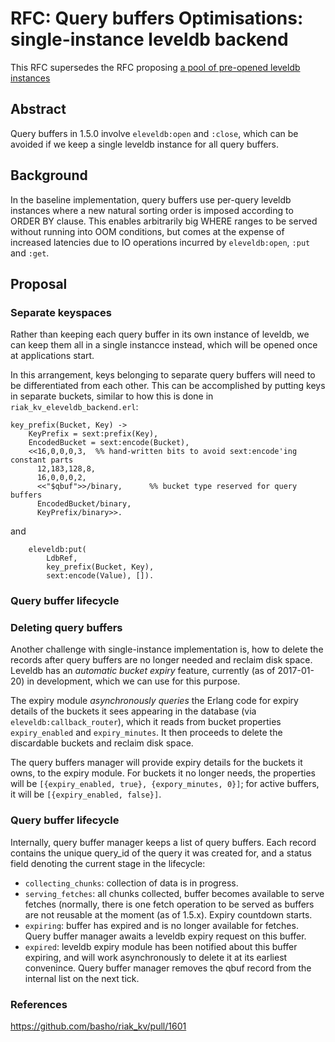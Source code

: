 # RFC: Query buffers Optimisations: single-instance leveldb backend

This RFC supersedes the RFC proposing [a pool of pre-opened leveldb instances](query-buffers-ldb-pool.md)

## Abstract

Query buffers in 1.5.0 involve `eleveldb:open` and `:close`, which can be avoided if we keep a single leveldb instance for all query buffers.

## Background

In the baseline implementation, query buffers use per-query leveldb instances where a new natural sorting order is imposed according to ORDER BY clause.  This enables arbitrarily big WHERE ranges to be served without running into OOM conditions, but comes at the expense of increased latencies due to IO operations incurred by `eleveldb:open`, `:put` and `:get`.

## Proposal

### Separate keyspaces

Rather than keeping each query buffer in its own instance of leveldb, we can keep them all in a single instancce instead, which will be opened once at applications start.

In this arrangement, keys belonging to separate query buffers will need to be differentiated from each other.  This can be accomplished by putting keys in separate buckets, similar to how this is done in `riak_kv_eleveldb_backend.erl`:

```
key_prefix(Bucket, Key) ->
    KeyPrefix = sext:prefix(Key),
    EncodedBucket = sext:encode(Bucket),
    <<16,0,0,0,3,  %% hand-written bits to avoid sext:encode'ing constant parts
      12,183,128,8,
      16,0,0,0,2,
      <<"$qbuf">>/binary,      %% bucket type reserved for query buffers
      EncodedBucket/binary,
      KeyPrefix/binary>>.
```
and
```
    eleveldb:put(
        LdbRef,
        key_prefix(Bucket, Key),
        sext:encode(Value), []).

```

### Query buffer lifecycle



### Deleting query buffers

Another challenge with single-instance implementation is, how to delete the records after query buffers are no longer needed and reclaim disk space.  Leveldb has an *automatic bucket expiry* feature, currently (as of 2017-01-20) in development, which we can use for this purpose.

The expiry module *asynchronously queries* the Erlang code for expiry details of the buckets it sees appearing in the database (via `eleveldb:callback_router`), which it reads from bucket properties `expiry_enabled` and `expiry_minutes`.  It then proceeds to delete the discardable buckets and reclaim disk space.

The query buffers manager will provide expiry details for the buckets it owns, to the expiry module.  For buckets it no longer needs, the properties will be `[{expiry_enabled, true}, {expory_minutes, 0}]`; for active buffers, it will be `[{expiry_enabled, false}]`.

### Query buffer lifecycle

Internally, query buffer manager keeps a list of query buffers.  Each record contains the unique query_id of the query it was created for, and a status field denoting the current stage in the lifecycle:

* `collecting_chunks`: collection of data is in progress.
* `serving_fetches`: all chunks collected, buffer becomes available to serve fetches (normally, there is one fetch operation to be served as buffers are not reusable at the moment (as of 1.5.x).  Expiry countdown starts.
* `expiring`: buffer has expired and is no longer available for fetches.  Query buffer manager awaits a leveldb expiry request on this buffer.
* `expired`: leveldb expiry module has been notified about this buffer expiring, and will work asynchronously to delete it at its earliest convenince.  Query buffer manager removes the qbuf record from the internal list on the next tick.

### References

https://github.com/basho/riak_kv/pull/1601
